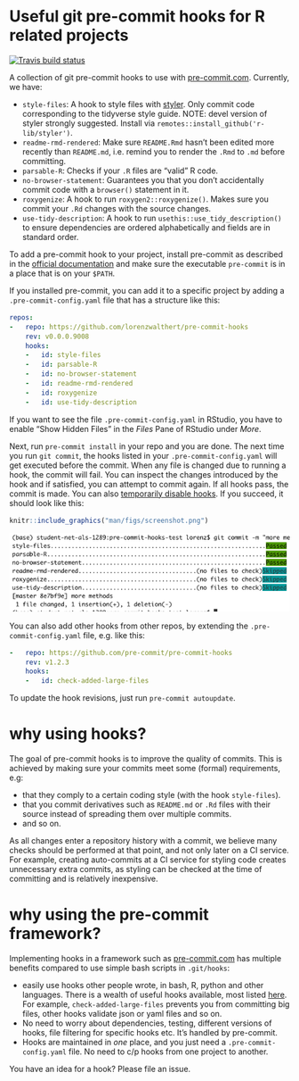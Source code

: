 
<!-- README.md is generated from README.Rmd. Please edit that file -->

# Useful git pre-commit hooks for R related projects

<!-- badges: start -->

[![Travis build
status](https://travis-ci.org/lorenzwalthert/pre-commit-hooks.svg?branch=master)](https://travis-ci.org/lorenzwalthert/pre-commit-hooks)
<!-- badges: end -->

A collection of git pre-commit hooks to use with
[pre-commit.com](https://pre-commit.com). Currently, we have:

  - `style-files`: A hook to style files with
    [styler](https://styler.r-lib.org). Only commit code corresponding
    to the tidyverse style guide. NOTE: devel version of styler strongly
    suggested. Install via `remotes::install_github('r-lib/styler')`.
  - `readme-rmd-rendered`: Make sure `README.Rmd` hasn’t been edited
    more recently than `README.md`, i.e. remind you to render the `.Rmd`
    to `.md` before committing.
  - `parsable-R`: Checks if your `.R` files are “valid” R code.
  - `no-browser-statement`: Guarantees you that you don’t accidentally
    commit code with a `browser()` statement in it.
  - `roxygenize`: A hook to run `roxygen2::roxygenize()`. Makes sure you
    commit your `.Rd` changes with the source changes.
  - `use-tidy-description`: A hook to run
    `usethis::use_tidy_description()` to ensure dependencies are ordered
    alphabetically and fields are in standard order.

To add a pre-commit hook to your project, install pre-commit as
described in the [official documentation](https://pre-commit.com/#intro)
and make sure the executable `pre-commit` is in a place that is on your
`$PATH`.

If you installed pre-commit, you can add it to a specific project by
adding a `.pre-commit-config.yaml` file that has a structure like this:

``` yaml
repos:
-   repo: https://github.com/lorenzwalthert/pre-commit-hooks
    rev: v0.0.0.9008
    hooks: 
    -   id: style-files
    -   id: parsable-R
    -   id: no-browser-statement
    -   id: readme-rmd-rendered
    -   id: roxygenize
    -   id: use-tidy-description
```

If you want to see the file `.pre-commit-config.yaml` in RStudio, you
have to enable “Show Hidden Files” in the *Files* Pane of RStudio under
*More*.

Next, run `pre-commit install` in your repo and you are done. The next
time you run `git commit`, the hooks listed in your
`.pre-commit-config.yaml` will get executed before the commit. When any
file is changed due to running a hook, the commit will fail. You can
inspect the changes introduced by the hook and if satisfied, you can
attempt to commit again. If all hooks pass, the commit is made. You can
also [temporarily disable
hooks](https://pre-commit.com/#temporarily-disabling-hooks). If you
succeed, it should look like this:

``` r
knitr::include_graphics("man/figs/screenshot.png")
```

![](man/figs/screenshot.png)<!-- -->

You can also add other hooks from other repos, by extending the
`.pre-commit-config.yaml` file, e.g. like this:

``` yaml
-   repo: https://github.com/pre-commit/pre-commit-hooks
    rev: v1.2.3
    hooks: 
    -   id: check-added-large-files
```

To update the hook revisions, just run `pre-commit autoupdate`.

# why using hooks?

The goal of pre-commit hooks is to improve the quality of commits. This
is achieved by making sure your commits meet some (formal) requirements,
e.g:

  - that they comply to a certain coding style (with the hook
    `style-files`).
  - that you commit derivatives such as `README.md` or `.Rd` files with
    their source instead of spreading them over multiple commits.
  - and so on.

As all changes enter a repository history with a commit, we believe many
checks should be performed at that point, and not only later on a CI
service. For example, creating auto-commits at a CI service for styling
code creates unnecessary extra commits, as styling can be checked at the
time of committing and is relatively inexpensive.

# why using the pre-commit framework?

Implementing hooks in a framework such as
[pre-commit.com](https://pre-commit.com) has multiple benefits compared
to use simple bash scripts in `.git/hooks`:

  - easily use hooks other people wrote, in bash, R, python and other
    languages. There is a wealth of useful hooks available, most listed
    [here](https://pre-commit.com/hooks.html). For example,
    `check-added-large-files` prevents you from committing big files,
    other hooks validate json or yaml files and so on.
  - No need to worry about dependencies, testing, different versions of
    hooks, file filtering for specific hooks etc. It’s handled by
    pre-commit.
  - Hooks are maintained in *one* place, and you just need a
    `.pre-commit-config.yaml` file. No need to c/p hooks from one
    project to another.

You have an idea for a hook? Please file an issue.
